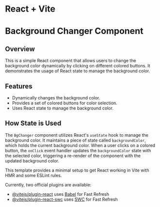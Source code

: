 # React + Vite
# Background Changer Component

## Overview
This is a simple React component that allows users to change the background color dynamically by clicking on different colored buttons. It demonstrates the usage of React state to manage the background color.

## Features
- Dynamically changes the background color.
- Provides a set of colored buttons for color selection.
- Uses React state to manage the background color.

## How State is Used
The `BgChanger` component utilizes React's `useState` hook to manage the background color. It maintains a piece of state called `backgroundColor`, which holds the current background color. When a user clicks on a colored button, the `onClick` event handler updates the `backgroundColor` state with the selected color, triggering a re-render of the component with the updated background color.

This template provides a minimal setup to get React working in Vite with HMR and some ESLint rules.

Currently, two official plugins are available:

- [@vitejs/plugin-react](https://github.com/vitejs/vite-plugin-react/blob/main/packages/plugin-react/README.md) uses [Babel](https://babeljs.io/) for Fast Refresh
- [@vitejs/plugin-react-swc](https://github.com/vitejs/vite-plugin-react-swc) uses [SWC](https://swc.rs/) for Fast Refresh
